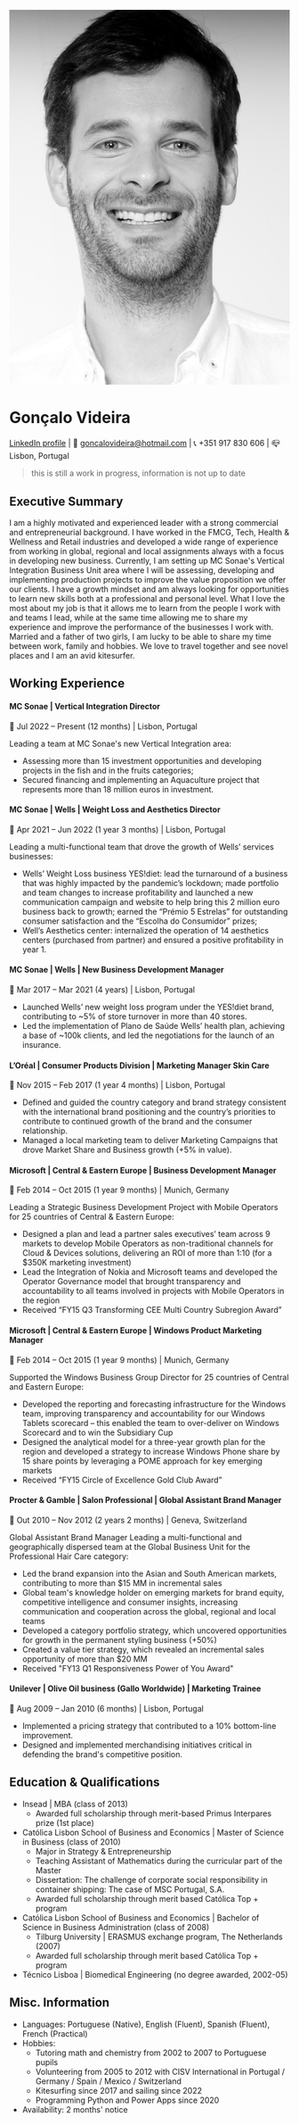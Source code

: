 <head>
  <link rel="stylesheet" type="text/css" href="style-ref.css">
</head>

![image](resume-photo.jpg)
# Gonçalo Videira
[LinkedIn profile](https://www.linkedin.com/in/goncalovideira/) \| 📧 [goncalovideira@hotmail.com](mailto:goncalovideira@hotmail.com) \| 📞 +351 917 830 606 \| 📪 Lisbon, Portugal

> this is still a work in progress, information is not up to date

## Executive Summary

I am a highly motivated and experienced leader with a strong commercial and entrepreneurial background. I have worked in the FMCG, Tech, Health & Wellness and Retail industries and developed a wide range of experience from working in global, regional and local assignments always with a focus in developing new business. Currently, I am setting up MC Sonae's Vertical Integration Business Unit area where I will be assessing, developing and implementing production projects to improve the value proposition we offer our clients. 
I have a growth mindset and am always looking for opportunities to learn new skills both at a professional and personal level. What I love the most about my job is that it allows me to learn from the people I work with and teams I lead, while at the same time allowing me to share my experience and improve the performance of the businesses I work with. 
Married and a father of two girls, I am lucky to be able to share my time between work, family and hobbies. We love to travel together and see novel places and I am an avid kitesurfer. 

<!-- 
## Key skills

* skill 1
* skill 2

-->

## Working Experience

#### MC Sonae \| Vertical Integration Director
📅 Jul 2022 – Present (12 months) \| Lisbon, Portugal

Leading a team at MC Sonae's new Vertical Integration area:
*	Assessing more than 15 investment opportunities and developing projects in the fish and in the fruits categories;
*	Secured financing and implementing an Aquaculture project that represents more than 18 million euros in investment. 

#### MC Sonae \| Wells \| Weight Loss and Aesthetics Director
📅 Apr 2021 – Jun 2022 (1 year 3 months) \| Lisbon, Portugal

Leading a multi-functional team that drove the growth of Wells’ services businesses: 
*	Wells’ Weight Loss business YES!diet: lead the turnaround of a business that was highly impacted by the pandemic’s lockdown; made portfolio and team changes to increase profitability and launched a new communication campaign and website to help bring this 2 million euro business back to growth; earned the “Prémio 5 Estrelas” for outstanding consumer satisfaction and the “Escolha do Consumidor” prizes;
*	Well’s Aesthetics center: internalized the operation of 14 aesthetics centers (purchased from partner) and ensured a positive profitability in year 1.

#### MC Sonae \| Wells \| New Business Development Manager
📅 Mar 2017 – Mar 2021 (4 years) \| Lisbon, Portugal

* Launched Wells’ new weight loss program under the YES!diet brand, contributing to ~5% of store turnover in more than 40 stores.
* Led the implementation of Plano de Saúde Wells’ health plan, achieving a base of ~100k clients, and led the negotiations for the launch of an insurance.

#### L’Oréal \| Consumer Products Division \| Marketing Manager Skin Care
📅 Nov 2015 – Feb 2017 (1 year 4 months) \| Lisbon, Portugal

* Defined and guided the country category and brand strategy consistent with the international brand positioning and the country’s priorities to contribute to continued growth of the brand and the consumer relationship.
* Managed a local marketing team to deliver Marketing Campaigns that drove Market Share and Business growth (+5% in value). 

#### Microsoft \| Central & Eastern Europe \| Business Development Manager
📅 Feb 2014 – Oct 2015 (1 year 9 months) \| Munich, Germany

Leading a Strategic Business Development Project with Mobile Operators for 25 countries of Central & Eastern Europe:  
* Designed a plan and lead a partner sales executives’ team across 9 markets to develop Mobile Operators as non-traditional channels for Cloud & Devices solutions, delivering an ROI of more than 1:10 (for a $350K marketing investment)
*	Lead the Integration of Nokia and Microsoft teams and developed the Operator Governance model that brought transparency and accountability to all teams involved in projects with Mobile Operators in the region 
*	Received “FY15 Q3 Transforming CEE Multi Country Subregion Award” 

#### Microsoft \| Central & Eastern Europe \| Windows Product Marketing Manager
📅 Feb 2014 – Oct 2015 (1 year 9 months) \| Munich, Germany

Supported the Windows Business Group Director for 25 countries of Central and Eastern Europe:  
* Developed the reporting and forecasting infrastructure for the Windows team, improving transparency and accountability for our Windows Tablets scorecard – this enabled the team to over-deliver on Windows Scorecard and to win the Subsidiary Cup
* Designed the analytical model for a three-year growth plan for the region and developed a strategy to increase Windows Phone share by 15 share points by leveraging a POME approach for key emerging markets
* Received “FY15 Circle of Excellence Gold Club Award”

#### Procter & Gamble \| Salon Professional \| Global Assistant Brand Manager
📅 Out 2010 – Nov 2012 (2 years 2 months) | Geneva, Switzerland

Global Assistant Brand Manager Leading a multi-functional and geographically dispersed team at the Global Business Unit for the Professional Hair Care category: 
* Led the brand expansion into the Asian and South American markets, contributing to more than $15 MM in incremental sales
*	Global team's knowledge holder on emerging markets for brand equity, competitive intelligence and consumer insights, increasing communication and cooperation across the global, regional and local teams
*	Developed a category portfolio strategy, which uncovered opportunities for growth in the permanent styling business (+50%)
*	Created a value tier strategy, which revealed an incremental sales opportunity of more than $20 MM
*	Received "FY13 Q1 Responsiveness Power of You Award"

#### Unilever \| Olive Oil business (Gallo Worldwide) \| Marketing Trainee
📅 Aug 2009 – Jan 2010 (6 months) \| Lisbon, Portugal

* Implemented a pricing strategy that contributed to a 10% bottom-line improvement.
* Designed and implemented merchandising initiatives critical in defending the brand's competitive position.

<!-- 
## Projects

* project 1
* project 2

-->

## Education & Qualifications

* Insead \| MBA (class of 2013)
  - Awarded full scholarship through merit-based Primus Interpares prize (1st place)
* Católica Lisbon School of Business and Economics \| Master of Science in Business (class of 2010)
  - Major in Strategy & Entrepreneurship 
  - Teaching Assistant of Mathematics during the curricular part of the Master
  - Dissertation: The challenge of corporate social responsibility in container shipping: The case of MSC Portugal, S.A. 
  - Awarded full scholarship through merit based Católica Top + program
* Católica Lisbon School of Business and Economics \| Bachelor of Science in Business Administration (class of 2008)
  - Tilburg University \| ERASMUS exchange program, The Netherlands (2007)
  - Awarded full scholarship through merit based Católica Top + program
* Técnico Lisboa \| Biomedical Engineering (no degree awarded, 2002-05)


## Misc. Information

* Languages: Portuguese (Native), English (Fluent), Spanish (Fluent), French (Practical)
* Hobbies: 
  - Tutoring math and chemistry from 2002 to 2007 to Portuguese pupils
  - Volunteering from 2005 to 2012 with CISV International in Portugal / Germany / Spain / Mexico / Switzerland
  - Kitesurfing since 2017 and sailing since 2022
  - Programming Python and Power Apps since 2020
* Availability: 2 months' notice
